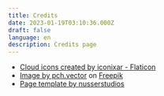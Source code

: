 ```yaml
---
title: Credits
date: 2023-01-19T03:10:36.000Z
draft: false
language: en
description: Credits page
---
```

<!-- @format -->
 <div class="container show-up">
        <ul>
          <li>
            <a
              href="https://www.flaticon.com/free-icons/cloud"
              title="cloud icons"
              >Cloud icons created by iconixar - Flaticon</a
            >
          </li>
          <li>
            <a
              href="https://www.freepik.com/free-vector/tiny-programmers-upgrading-operation-system-computer-isolated-flat-illustration_11235955.htm#query=cloud%20it&position=2&from_view=search"
              >Image by pch.vector</a
            >
            on <a href="https://www.freepik.com/">Freepik</a>
          </li>
          <li>
            <a href="https://github.com/nusserstudios/tailbliss">Page template by nusserstudios
          </li>
        </ul>
      </div>
